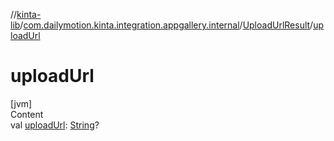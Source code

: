 //[kinta-lib](../../../index.md)/[com.dailymotion.kinta.integration.appgallery.internal](../index.md)/[UploadUrlResult](index.md)/[uploadUrl](upload-url.md)



# uploadUrl  
[jvm]  
Content  
val [uploadUrl](upload-url.md): [String](https://kotlinlang.org/api/latest/jvm/stdlib/kotlin/-string/index.html)?  




